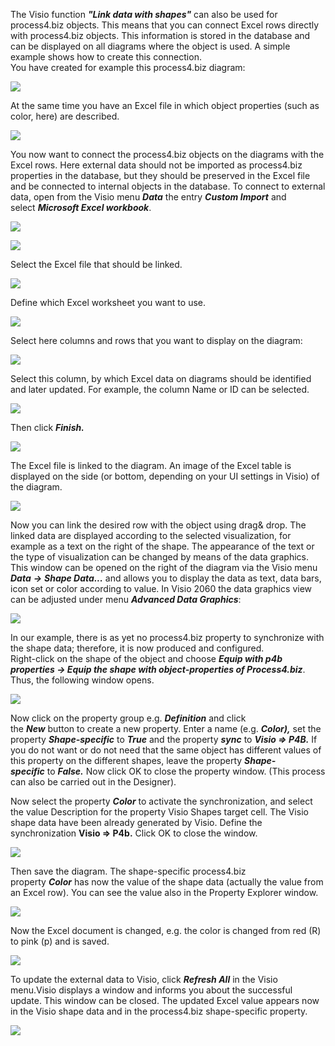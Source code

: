 The Visio function ***"Link data with shapes"*** can also be used for
process4.biz objects. This means that you can connect Excel rows
directly with process4.biz objects. This information is stored in the
database and can be displayed on all diagrams where the object is used.
A simple example shows how to create this connection.   
You have created for example this process4.biz diagram:

![](//images.ctfassets.net/utx1h0gfm1om/2fpkhi7vQceOwI6eIceACs/4169ce7183508cd32299d940ad5c367d/329089.png)

At the same time you have an Excel file in which object properties (such
as color, here) are described.

![](//images.ctfassets.net/utx1h0gfm1om/1JoZqc02P6iCCgKIOQUiOO/89a2a8d4b33290bc4e4fa3dabbf60fa2/329091.png)

You now want to connect the process4.biz objects on the diagrams with
the Excel rows. Here external data should not be imported as
process4.biz properties in the database, but they should be preserved in
the Excel file and be connected to internal objects in the database. To
connect to external data, open from the Visio menu ***Data*** the entry
***Custom Import*** and select ***Microsoft Excel workbook***.

![](//images.ctfassets.net/utx1h0gfm1om/32WrxsnZjWCaai8MKOckSy/771061d146401b545dfaa57c0d0c829f/329143.png)

![](//images.ctfassets.net/utx1h0gfm1om/4Y5z7xUY3em2YKQ6EiQiWi/c99a58719749b393df8c846af23f7eea/329141.png)

Select the Excel file that should be linked.

![](//images.ctfassets.net/utx1h0gfm1om/7L5GZwLqvuKIumgs2cywqA/3e28aaa4ffa9def8553b9df3f409e20c/329145.png)

Define which Excel worksheet you want to use.

![](//images.ctfassets.net/utx1h0gfm1om/5EoeCNff68gegEwgU2YwSo/3e7a092575e68c7c69cd682ccdd03164/329147.png)

Select here columns and rows that you want to display on the diagram:

![](//images.ctfassets.net/utx1h0gfm1om/3Yfk3Knw8wI2OYCAKyYo48/042d720c54d3e6ae13f16f66cef07efe/329137.png)

Select this column, by which Excel data on diagrams should be identified
and later updated. For example, the column Name or ID can be selected.

![](//images.ctfassets.net/utx1h0gfm1om/5oKEdOLwdysOYI4QYSKk4m/748b2f5fbfa407d55398e9a214e75ba0/329139.png)

Then click ***Finish.***

![](//images.ctfassets.net/utx1h0gfm1om/3gmZf29IUEUYoKuMkUec4A/2e8ad53c8e636297341b56d7dc4f0c5f/329125.png)

The Excel file is linked to the diagram. An image of the Excel table is
displayed on the side (or bottom, depending on your UI settings in
Visio) of the diagram.

![](//images.ctfassets.net/utx1h0gfm1om/2Hmm0UEilWIGmEoUK42YOw/067b28debe7ccd20900f33611bfc6000/329127.png)

Now you can link the desired row with the object using drag& drop. The
linked data are displayed according to the selected visualization, for
example as a text on the right of the shape. The appearance of the text
or the type of visualization can be changed by means of the data
graphics. This window can be opened on the right of the diagram via the
Visio menu ***Data*** ***→*** ***Shape Data...*** and allows you to
display the data as text, data bars, icon set or color according to
value. In Visio 2060 the data graphics view can be adjusted under menu
***Advanced Data Graphics***:

![](//images.ctfassets.net/utx1h0gfm1om/5nCL6pFg9Uqy6E8A8KYSYS/58fbb84f11c36a7d7c6480b2b9dc81e4/329129.png)

In our example, there is as yet no process4.biz property to synchronize
with the shape data; therefore, it is now produced and configured.   
Right-click on the shape of the object and choose ***Equip with p4b
properties → Equip the shape with object-properties of Process4.biz***.
Thus, the following window opens.

![](//images.ctfassets.net/utx1h0gfm1om/nhjYUcQ5Hwwwgi2Qc0Usm/adf2cc5ad3f82ed8cfb7e810c85c7d55/329117.png)

Now click on the property group e.g. ***Definition*** and click
the ***New*** button to create a new property. Enter a name (e.g.
***Color),*** set the property ***Shape-specific*** to ***True*** and
the property ***sync*** to ***Visio =&gt; P4B.*** If you do not want or
do not need that the same object has different values of this property
on the different shapes, leave the
property ***Shape-specific*** to ***False.*** Now click OK to close the
property window. (This process can also be carried out in the Designer).

Now select the property ***Color*** to activate the synchronization, and
select the value Description for the property Visio Shapes target cell.
The Visio shape data have been already generated by Visio. Define the
synchronization **Visio =&gt; P4b.** Click OK to close the window.

![](//images.ctfassets.net/utx1h0gfm1om/3EdX1M4Yy4ycCOA8kEayAi/7e991aae4b75fcff7f36601336e9926c/328175.png)

Then save the diagram. The shape-specific process4.biz
property ***Color*** has now the value of the shape data (actually the
value from an Excel row). You can see the value also in the Property
Explorer window.

![](//images.ctfassets.net/utx1h0gfm1om/1ztZ5XXDycQESkOOcYkSaG/baa23301f2bc4d42c5698f119f4a52ab/328177.png)

Now the Excel document is changed, e.g. the color is changed from red
(R) to pink (p) and is saved.

![](//images.ctfassets.net/utx1h0gfm1om/5seDSmOp20q2GGuque8AME/3436463b51a39dd20e7040c3e79ccf57/328176.png)

To update the external data to Visio, click ***Refresh All*** in the
Visio menu.Visio displays a window and informs you about the successful
update. This window can be closed. The updated Excel value appears now
in the Visio shape data and in the process4.biz shape-specific property.

![](//images.ctfassets.net/utx1h0gfm1om/5e7f1nHG6kmOSAAwWEECaM/18549b3b983152ef1c492cd17a6d4d50/328174.png)

 
